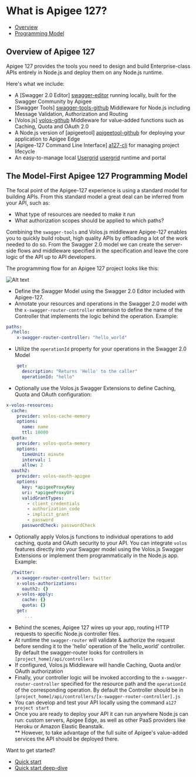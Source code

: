 # What is Apigee 127?

* [Overview ](#overview)
* [Programming Model](#programming_model)

## <a name="overview"></a> Overview of Apigee 127

Apigee 127 provides the tools you need to design and build Enterprise-class APIs entirely in Node.js and deploy them on any Node.js runtime.

Here's what we include:
* A [Swagger 2.0 Editor] [swagger-editor] running locally, built for the Swagger Community by Apigee 
* [Swagger Tools] [swagger-tools-github] Middleware for Node.js including Message Validation, Authorization and Routing
* [Volos.js] [volos-github] Middleware for value-added functions such as Caching, Quota and OAuth 2.0
* A Node.js version of [apigeetool] [apigeetool-github] for deploying your application to Apigee Edge
* [Apigee-127 Command Line Interface] [a127-cli] for managing project lifecycle
* An easy-to-manage local [Usergrid] [usergrid] runtime and portal

## <a name="programming_model"></a>The Model-First Apigee 127 Programming Model

The focal point of the Apigee-127 experience is using a standard model for building APIs.  From this standard model a great deal can be inferred from your API, such as:
* What type of resources are needed to make it run
* What authorization scopes should be applied to which paths?

Combining the `swagger-tools` and Volos.js middleware Apigee-127 enables you to quickly build robust, high quality APIs by offloading a lot of the work needed to do so.  From the Swagger 2.0 model we can create the server-side flows and middleware specified in the specification and leave the core logic of the API up to API developers.

The programming flow for an Apigee 127 project looks like this:

![Alt text](https://raw.githubusercontent.com/apigee-127/a127-documentation/master/a127/images/programming-model.png)

* Define the Swagger Model using the Swagger 2.0 Editor included with Apigee-127.
* Annotate your resources and operations in the Swagger 2.0 model with the `x-swagger-router-controller` extension to define the name of the Controller that implements the logic behind the operation.  Example:
```yaml
paths:
  /hello:
    x-swagger-router-controller: "hello_world"  
```
* Utilize the `operationId` property for your operations in the Swagger 2.0 Model
```yaml
    get:
      description: "Returns 'Hello' to the caller"
      operationId: "hello"
```
* Optionally use the Volos.js Swagger Extensions to define Caching, Quota and OAuth configuration:
```yaml
x-volos-resources:
  cache:
    provider: volos-cache-memory
    options:
      name: name
      ttl: 10000
  quota:
    provider: volos-quota-memory
    options:
      timeUnit: minute
      interval: 1
      allow: 2
  oauth2:
    provider: volos-oauth-apigee
    options:
      key: *apigeeProxyKey
      uri: *apigeeProxyUri
      validGrantTypes:
        - client_credentials
        - authorization_code
        - implicit_grant
        - password
      passwordCheck: passwordCheck
```
* Optionally apply Volos.js functions to individual operations to add caching, quota and OAuth security to your API. You can integrate `volos` features directly into your Swagger model using the Volos.js Swagger Extensions or implement them programmatically in the Node.js app.  Example:
```yaml
  /twitter:
    x-swagger-router-controller: twitter
    x-volos-authorizations:
      oauth2: {}
    x-volos-apply:
      cache: {}
      quota: {}
    get:
       ...
```
* Behind the scenes, Apigee 127 wires up your app, routing HTTP requests to specific Node.js controller files. 
* At runtime the `swagger-router` will validate & authorize the request before sending it to the 'hello' operation of the 'hello_world' controller.  By default the swagger-router looks for controllers in `[project_home]/api/controllers`
* If configured, Volos.js Middleware will handle Caching, Quota and/or OAuth authorization
* Finally, your controller logic will be invoked according to the `x-swagger-router-controller` specified for the resource path and the `operationId` of the corresponding operation.  By default the Controller should be in `[project_home]/api/controllers/[x-swagger-router-controller].js`
* You can develop and test your API locally using the command `a127 project start`
* Once you are ready to deploy your API it can run anywhere Node.js can run: custom servers, Apigee Edge, as well as other PaaS providers like Heroku or Amazon Elastic Beanstalk.  
** However, to take advantage of the full suite of Apigee's value-added services the API should be deployed there. 

Want to get started?

* [Quick start](https://github.com/apigee-127/a127-documentation/wiki/Quick-start)
* [Quick start deep-dive](https://github.com/apigee-127/a127-documentation/wiki/Quick-start-deep-dive)

[volos-github]: https://github.com/apigee-127/volos
[a127-cli]: https://github.com/apigee-127/a127
[swagger-editor]: https://github.com/wordnik/swagger-editor
[swagger-tools-github]: https://github.com/apigee-127/swagger-tools
[apigeetool-github]: https://github.com/apigee/apigeetool-node/tree/master
[usergrid]: http://usergrid.incubator.apache.org/